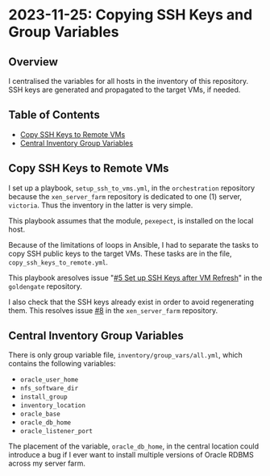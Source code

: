 # 2023-11-25: Copying SSH Keys and Group Variables

## Overview

I centralised the variables for all hosts in the inventory of this repository. SSH keys are generated and propagated to the target VMs, if needed.

## Table of Contents

* [Copy SSH Keys to Remote VMs](#copy-ssh-keys-to-remote-vms)
* [Central Inventory Group Variables](#central-inventory-group-variables)

## Copy SSH Keys to Remote VMs

I set up a playbook, `setup_ssh_to_vms.yml`, in the `orchestration` repository because the `xen_server_farm` repository is dedicated to one (1) server, `victoria`. Thus the inventory in the latter is very simple.

This playbook assumes that the module, `pexepect`, is installed on the local host.

Because of the limitations of loops in Ansible, I had to separate the tasks to copy SSH public keys to the target VMs. These tasks are in the file, `copy_ssh_keys_to_remote.yml`.

This playbook aresolves issue "[#5 Set up SSH Keys after VM Refresh](https://github.com/dfhawthorne/goldengate/issues/5)" in the `goldengate` repository.

I also check that the SSH keys already exist in order to avoid regenerating them. This resolves issue [#8](https://github.com/dfhawthorne/xen_server_farm/issues/8) in the `xen_server_farm` repository.

## Central Inventory Group Variables

There is only group variable file, `inventory/group_vars/all.yml`, which contains the following variables:

* `oracle_user_home`
* `nfs_software_dir`
* `install_group`
* `inventory_location`
* `oracle_base`
* `oracle_db_home`
* `oracle_listener_port`

The placement of the variable, `oracle_db_home`, in the central location could introduce a bug if I ever want to install multiple versions of Oracle RDBMS across my server farm.
